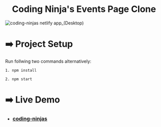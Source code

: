 <h1 align="center">Coding Ninja's Events Page Clone</h1>

![coding-ninjas netlify app_(Desktop)](https://user-images.githubusercontent.com/51900017/122684011-9e351f00-d220-11eb-92d4-2886ce55239d.png)

<h1>➡️ Project Setup</h1>

Run follwing two commands alternatively:

```
1. npm install

2. npm start
```

<h1>➡️ Live Demo</h1>
<ul><li><h3><a href="https://coding-ninjas.netlify.app/" target="_blank">coding-ninjas</a></h3></li></ul>
